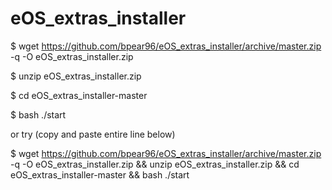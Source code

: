 eOS_extras_installer
====================
$ wget https://github.com/bpear96/eOS_extras_installer/archive/master.zip -q -O eOS_extras_installer.zip

$ unzip eOS_extras_installer.zip

$ cd eOS_extras_installer-master

$ bash ./start


or try (copy and paste entire line below)

$ wget https://github.com/bpear96/eOS_extras_installer/archive/master.zip -q -O eOS_extras_installer.zip && unzip eOS_extras_installer.zip && cd eOS_extras_installer-master && bash ./start
